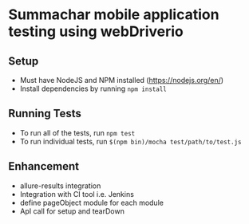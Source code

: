 # Summachar mobile application testing using webDriverio

## Setup

* Must have NodeJS and NPM installed (https://nodejs.org/en/)
* Install dependencies by running `npm install`

## Running Tests

* To run all of the tests, run `npm test`
* To run individual tests, run `$(npm bin)/mocha test/path/to/test.js`

## Enhancement
  * allure-results integration 
  * Integration with CI tool i.e. Jenkins
  * define pageObject module for each module 
  * ApI call for setup and tearDown 
